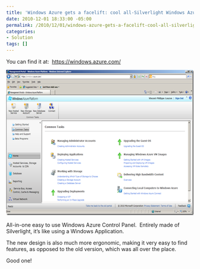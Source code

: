```yaml
---
title: 'Windows Azure gets a facelift: cool all-Silverlight Windows Azure Control Panel'
date: 2010-12-01 18:33:00 -05:00
permalink: /2010/12/01/windows-azure-gets-a-facelift-cool-all-silverlight-windows-azure-control-panel/
categories:
- Solution
tags: []
---
```

<p>You can find it at:&#160; <a title="https://windows.azure.com/" href="https://windows.azure.com/">https://windows.azure.com/</a></p>  <p><a href="/assets/2010/12/windows-azure-gets-a-facelift-cool-all-silverlight-windows-azure-control-panel/image.png"><img style="display:inline;border-width:0;" title="image" border="0" alt="image" src="/assets/2010/12/windows-azure-gets-a-facelift-cool-all-silverlight-windows-azure-control-panel/image_thumb.png" width="644" height="391" /></a></p>  <p>All-in-one easy to use Windows Azure Control Panel.&#160; Entirely made of Silverlight, it’s like using a Windows Application.</p>  <p>The new design is also much more ergonomic, making it very easy to find features, as opposed to the old version, which was all over the place.</p> Good one!
